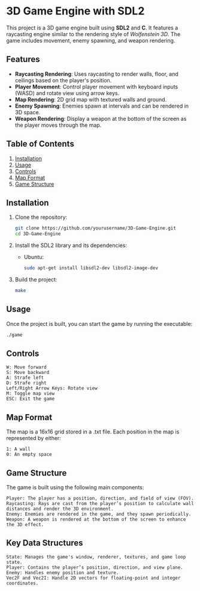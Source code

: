 # 3D Game Engine with SDL2

This project is a 3D game engine built using **SDL2** and **C**. It features a raycasting engine similar to the rendering style of *Wolfenstein 3D*. The game includes movement, enemy spawning, and weapon rendering.

## Features

- **Raycasting Rendering**: Uses raycasting to render walls, floor, and ceilings based on the player's position.
- **Player Movement**: Control player movement with keyboard inputs (WASD) and rotate view using arrow keys.
- **Map Rendering**: 2D grid map with textured walls and ground.
- **Enemy Spawning**: Enemies spawn at intervals and can be rendered in 3D space.
- **Weapon Rendering**: Display a weapon at the bottom of the screen as the player moves through the map.

## Table of Contents

1. [Installation](#installation)
2. [Usage](#usage)
3. [Controls](#controls)
4. [Map Format](#map-format)
5. [Game Structure](#game-structure)

## Installation

1. Clone the repository:

    ```bash
    git clone https://github.com/yourusername/3D-Game-Engine.git
    cd 3D-Game-Engine
    ```

2. Install the SDL2 library and its dependencies:

    - Ubuntu:
      ```bash
      sudo apt-get install libsdl2-dev libsdl2-image-dev
      ```

3. Build the project:

    ```bash
    make
    ```

## Usage

Once the project is built, you can start the game by running the executable:

```bash
./game
```

## Controls
	W: Move forward
	S: Move backward
	A: Strafe left
	D: Strafe right
	Left/Right Arrow Keys: Rotate view
	M: Toggle map view
	ESC: Exit the game

## Map Format
The map is a 16x16 grid stored in a .txt file. Each position in the map is represented by either:

	1: A wall
	0: An empty space

## Game Structure
The game is built using the following main components:

	Player: The player has a position, direction, and field of view (FOV).
	Raycasting: Rays are cast from the player’s position to calculate wall distances and render the 3D environment.
	Enemy: Enemies are rendered in the game, and they spawn periodically.
	Weapon: A weapon is rendered at the bottom of the screen to enhance the 3D effect.

## Key Data Structures
	State: Manages the game's window, renderer, textures, and game loop state.
	Player: Contains the player’s position, direction, and view plane.
	Enemy: Handles enemy position and texture.
	Vec2F and Vec2I: Handle 2D vectors for floating-point and integer coordinates.
